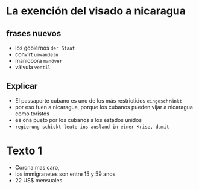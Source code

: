 # La exención del visado a nicaragua

## frases nuevos
- los gobiernos `der Staat`
- convirt 	`umwandeln`
- maniobora `manöver`
- válvula `ventil`

## Explicar
- El passaporte cubano es uno de los más restrictidos `eingeschränkt`
- por eso fuen a nicaragua, porque los cubanos pueden vijar a nicaragua  como toristos 
- es ona pueto por los cubanos a los estados unidos
- ` regierung schickt leute ins ausland in einer Krise, damit `
# Texto 1 
- Corona mas caro,
- los immigranetes son entre 15 y 59 anos
- 22 US$ mensuales
